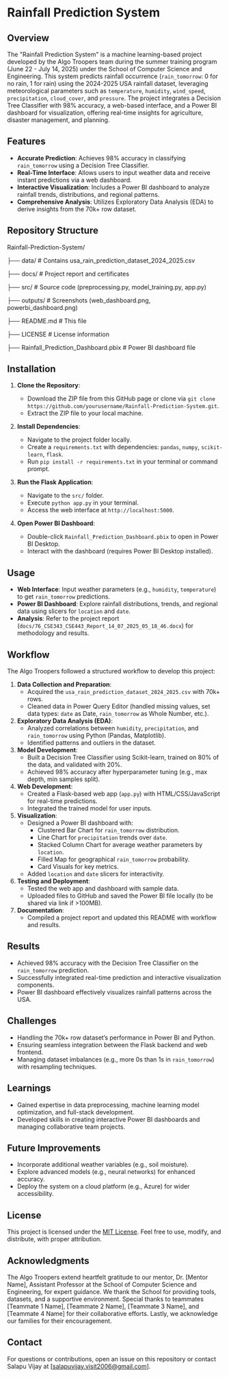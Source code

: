 # Rainfall Prediction System

## Overview
The "Rainfall Prediction System" is a machine learning-based project developed by the Algo Troopers team during the summer training program (June 22 - July 14, 2025) under the School of Computer Science and Engineering. This system predicts rainfall occurrence (`rain_tomorrow`: 0 for no rain, 1 for rain) using the 2024-2025 USA rainfall dataset, leveraging meteorological parameters such as `temperature`, `humidity`, `wind_speed`, `precipitation`, `cloud_cover`, and `pressure`. The project integrates a Decision Tree Classifier with 98% accuracy, a web-based interface, and a Power BI dashboard for visualization, offering real-time insights for agriculture, disaster management, and planning.

## Features
- **Accurate Prediction**: Achieves 98% accuracy in classifying `rain_tomorrow` using a Decision Tree Classifier.
- **Real-Time Interface**: Allows users to input weather data and receive instant predictions via a web dashboard.
- **Interactive Visualization**: Includes a Power BI dashboard to analyze rainfall trends, distributions, and regional patterns.
- **Comprehensive Analysis**: Utilizes Exploratory Data Analysis (EDA) to derive insights from the 70k+ row dataset.

## Repository Structure
Rainfall-Prediction-System/

├── data/                                   # Contains usa_rain_prediction_dataset_2024_2025.csv

├── docs/                                    # Project report and certificates

├── src/                                     # Source code (preprocessing.py, model_training.py, app.py)

├── outputs/                                 # Screenshots (web_dashboard.png, powerbi_dashboard.png)

├── README.md                                # This file

├── LICENSE                                  # License information

├── Rainfall_Prediction_Dashboard.pbix       # Power BI dashboard file



## Installation
1. **Clone the Repository**:
   - Download the ZIP file from this GitHub page or clone via `git clone https://github.com/yourusername/Rainfall-Prediction-System.git`.
   - Extract the ZIP file to your local machine.

2. **Install Dependencies**:
   - Navigate to the project folder locally.
   - Create a `requirements.txt` with dependencies: `pandas`, `numpy`, `scikit-learn`, `flask`.
   - Run `pip install -r requirements.txt` in your terminal or command prompt.

3. **Run the Flask Application**:
   - Navigate to the `src/` folder.
   - Execute `python app.py` in your terminal.
   - Access the web interface at `http://localhost:5000`.

4. **Open Power BI Dashboard**:
   - Double-click `Rainfall_Prediction_Dashboard.pbix` to open in Power BI Desktop.
   - Interact with the dashboard (requires Power BI Desktop installed).

## Usage
- **Web Interface**: Input weather parameters (e.g., `humidity`, `temperature`) to get `rain_tomorrow` predictions.
- **Power BI Dashboard**: Explore rainfall distributions, trends, and regional data using slicers for `location` and `date`.
- **Analysis**: Refer to the project report (`docs/76_CSE343_CSE443_Report_14_07_2025_05_18_46.docx`) for methodology and results.

## Workflow
The Algo Troopers followed a structured workflow to develop this project:
1. **Data Collection and Preparation**:
   - Acquired the `usa_rain_prediction_dataset_2024_2025.csv` with 70k+ rows.
   - Cleaned data in Power Query Editor (handled missing values, set data types: `date` as Date, `rain_tomorrow` as Whole Number, etc.).
2. **Exploratory Data Analysis (EDA)**:
   - Analyzed correlations between `humidity`, `precipitation`, and `rain_tomorrow` using Python (Pandas, Matplotlib).
   - Identified patterns and outliers in the dataset.
3. **Model Development**:
   - Built a Decision Tree Classifier using Scikit-learn, trained on 80% of the data, and validated with 20%.
   - Achieved 98% accuracy after hyperparameter tuning (e.g., max depth, min samples split).
4. **Web Development**:
   - Created a Flask-based web app (`app.py`) with HTML/CSS/JavaScript for real-time predictions.
   - Integrated the trained model for user inputs.
5. **Visualization**:
   - Designed a Power BI dashboard with:
     - Clustered Bar Chart for `rain_tomorrow` distribution.
     - Line Chart for `precipitation` trends over `date`.
     - Stacked Column Chart for average weather parameters by `location`.
     - Filled Map for geographical `rain_tomorrow` probability.
     - Card Visuals for key metrics.
   - Added `location` and `date` slicers for interactivity.
6. **Testing and Deployment**:
   - Tested the web app and dashboard with sample data.
   - Uploaded files to GitHub and saved the Power BI file locally (to be shared via link if >100MB).
7. **Documentation**:
   - Compiled a project report and updated this README with workflow and results.

## Results
- Achieved 98% accuracy with the Decision Tree Classifier on the `rain_tomorrow` prediction.
- Successfully integrated real-time prediction and interactive visualization components.
- Power BI dashboard effectively visualizes rainfall patterns across the USA.

## Challenges
- Handling the 70k+ row dataset’s performance in Power BI and Python.
- Ensuring seamless integration between the Flask backend and web frontend.
- Managing dataset imbalances (e.g., more 0s than 1s in `rain_tomorrow`) with resampling techniques.

## Learnings
- Gained expertise in data preprocessing, machine learning model optimization, and full-stack development.
- Developed skills in creating interactive Power BI dashboards and managing collaborative team projects.

## Future Improvements
- Incorporate additional weather variables (e.g., soil moisture).
- Explore advanced models (e.g., neural networks) for enhanced accuracy.
- Deploy the system on a cloud platform (e.g., Azure) for wider accessibility.

## License
This project is licensed under the [MIT License](LICENSE). Feel free to use, modify, and distribute, with proper attribution.

## Acknowledgments
The Algo Troopers extend heartfelt gratitude to our mentor, Dr. [Mentor Name], Assistant Professor at the School of Computer Science and Engineering, for expert guidance. We thank the School for providing tools, datasets, and a supportive environment. Special thanks to teammates [Teammate 1 Name], [Teammate 2 Name], [Teammate 3 Name], and [Teammate 4 Name] for their collaborative efforts. Lastly, we acknowledge our families for their encouragement.

## Contact
For questions or contributions, open an issue on this repository or contact Salapu Vijay at [salapuvijay.visit2006@gmail.com].
